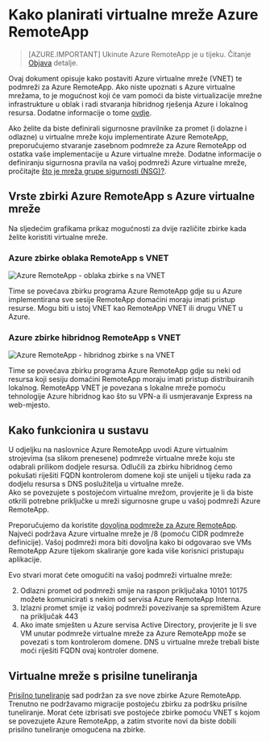<properties
    pageTitle="Kako planirati virtualne mreže za zbirku Azure RemoteApp | Microsoft Azure"
    description="Saznajte kako planirati virtualne mreže za zbirku Azure RemoteApp."
    services="remoteapp"
    documentationCenter="" 
    authors="mghosh1616"
    manager="mbaldwin" />

<tags
    ms.service="remoteapp"
    ms.workload="compute"
    ms.tgt_pltfrm="na"
    ms.devlang="na"
    ms.topic="article"
    ms.date="08/15/2016"
    ms.author="elizapo" />

# <a name="how-to-plan-your-virtual-network-for-azure-remoteapp"></a>Kako planirati virtualne mreže Azure RemoteApp

> [AZURE.IMPORTANT]
> Ukinute Azure RemoteApp je u tijeku. Čitanje [Objava](https://go.microsoft.com/fwlink/?linkid=821148) detalje.

Ovaj dokument opisuje kako postaviti Azure virtualne mreže (VNET) te podmreži za Azure RemoteApp. Ako niste upoznati s Azure virtualne mrežama, to je mogućnost koji će vam pomoći da biste virtualizacije mrežne infrastrukture u oblak i radi stvaranja hibridnog rješenja Azure i lokalnog resursa. Dodatne informacije o tome [ovdje](../virtual-network/virtual-networks-overview.md).

Ako želite da biste definirali sigurnosne pravilnike za promet (i dolazne i odlazne) u virtualne mreže koju implementirate Azure RemoteApp, preporučujemo stvaranje zasebnom podmreže za Azure RemoteApp od ostatka vaše implementacije u Azure virtualne mreže. Dodatne informacije o definiranju sigurnosna pravila na vašoj podmreži Azure virtualne mreže, pročitajte [što je mreža grupe sigurnosti (NSG)?](../virtual-network/virtual-networks-nsg.md).

## <a name="types-of-azure-remoteapp-collections-with-azure-virtual-networks"></a>Vrste zbirki Azure RemoteApp s Azure virtualne mreže

Na sljedećim grafikama prikaz mogućnosti za dvije različite zbirke kada želite koristiti virtualne mreže.

### <a name="azure-remoteapp-cloud-collection-with-vnet"></a>Azure zbirke oblaka RemoteApp s VNET

 ![Azure RemoteApp - oblaka zbirke s na VNET](./media/remoteapp-planvpn/ra-cloudvpn.png)

Time se povećava zbirku programa Azure RemoteApp gdje su u Azure implementirana sve sesije RemoteApp domaćini moraju imati pristup resurse. Mogu biti u istoj VNET kao RemoteApp VNET ili drugu VNET u Azure.

### <a name="azure-remoteapp-hybrid-collection-with-vnet"></a>Azure zbirke hibridnog RemoteApp s VNET

![Azure RemoteApp - hibridnog zbirke s na VNET](./media/remoteapp-planvpn/ra-hybridvpn.png)

Time se povećava zbirku programa Azure RemoteApp gdje su neki od resursa koji sesiju domaćini RemoteApp moraju imati pristup distribuiranih lokalnog. RemoteApp VNET je povezana s lokalne mreže pomoću tehnologije Azure hibridnog kao što su VPN-a ili usmjeravanje Express na web-mjesto.


## <a name="how-the-system-works"></a>Kako funkcionira u sustavu

U odjeljku na naslovnice Azure RemoteApp uvodi Azure virtualnim strojevima (sa slikom prenesene) podmreže virtualne mreže koju ste odabrali prilikom dodjele resursa. Odlučili za zbirku hibridnog ćemo pokušati riješiti FQDN kontrolerom domene koji ste unijeli u tijeku rada za dodjelu resursa s DNS poslužitelja u virtualne mreže.  
Ako se povezujete s postojećom virtualne mrežom, provjerite je li da biste otkrili potrebne priključke u mreži sigurnosne grupe u vašoj podmreži Azure RemoteApp. 

Preporučujemo da koristite [dovoljna podmreže za Azure RemoteApp](remoteapp-vnetsizing.md). Najveći podržava Azure virtualne mreže je /8 (pomoću CIDR podmreže definicije). Vašoj podmreži mora biti dovoljna kako bi odgovarao sve VMs RemoteApp Azure tijekom skaliranje gore kada više korisnici pristupaju aplikacije. 

Evo stvari morat ćete omogućiti na vašoj podmreži virtualne mreže: 

2.  Odlazni promet od podmreži smije na raspon priključaka 10101 10175 možete komunicirati s nekim od servisa Azure RemoteApp Interna.
3.  Izlazni promet smije iz vašoj podmreži povezivanje sa spremištem Azure na priključak 443
4.  Ako imate smješten u Azure servisa Active Directory, provjerite je li sve VM unutar podmreže virtualne mreže za Azure RemoteApp može se povezati s tom kontrolerom domene. DNS u virtualne mreže trebali biste moći riješiti FQDN ovaj kontroler domene.


## <a name="virtual-network-with-forced-tunneling"></a>Virtualne mreže s prisilne tuneliranja

[Prisilno tuneliranje](../vpn-gateway/vpn-gateway-about-forced-tunneling.md) sad podržan za sve nove zbirke Azure RemoteApp. Trenutno ne podržavamo migracije postojeću zbirku za podršku prisilne tuneliranje.  Morat ćete izbrisati sve postojeće zbirke pomoću VNET s kojom se povezujete Azure RemoteApp, a zatim stvorite novi da biste dobili prisilno tuneliranje omogućena na zbirke. 
